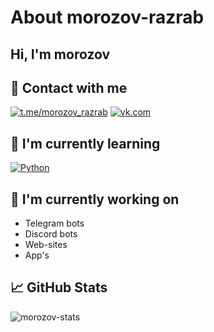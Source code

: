 # About morozov-razrab

## Hi, I'm morozov 

## 🤝 Contact with me

[![t.me/morozov_razrab](https://img.shields.io/badge/Telegram-2CA5E0?style=for-the-badge&logo=telegram&logoColor=white)](https://t.me/morozov_razrab) [![vk.com](https://img.shields.io/badge/vk-3670A0?style=for-the-badge&logo=vk&logoColor=ffdd54)](https://python.com) 

## 🌱 I'm currently learning
[![Python](https://img.shields.io/badge/python-3670A0?style=for-the-badge&logo=python&logoColor=ffdd54)](https://python.com) 

## 🔭 I'm currently working on

  - Telegram bots
  - Discord bots
  - Web-sites
  - App's

## 📈 GitHub Stats

![morozov-stats](https://github-readme-stats.vercel.app/api?username=morozov-razrab&show_icons=true)

